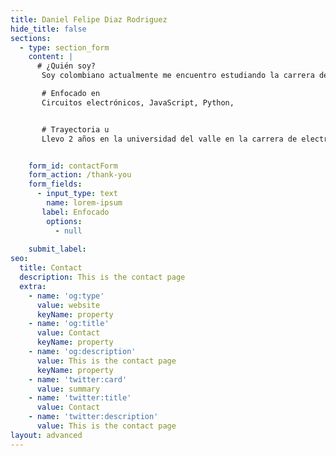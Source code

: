 ```yaml
---
title: Daniel Felipe Diaz Rodriguez
hide_title: false
sections:
  - type: section_form
    content: |
      # ¿Quién soy?
       Soy colombiano actualmente me encuentro estudiando la carrera de electrónica en la universidad del valle estando en la universidad conocí en mundo de la programación y decidí como ser más afondo este mundo así que comencé a estudiar programación en Platiz,nm 

       # Enfocado en
       Circuitos electrónicos, JavaScript, Python,


       # Trayectoria u 
       Llevo 2 años en la universidad del valle en la carrera de electrónica, enfocado en Platiz asiendo cursos y retos los cuales puedes observar en mi perfil de LinkedIn www.linkedin.com/in/daniel-felipe-diaz-rodriguez 


    form_id: contactForm
    form_action: /thank-you
    form_fields:
      - input_type: text
        name: lorem-ipsum
       label: Enfocado
        options:
          - null
        
    submit_label:
seo: 
  title: Contact
  description: This is the contact page
  extra: 
    - name: 'og:type'
      value: website
      keyName: property
    - name: 'og:title'
      value: Contact
      keyName: property
    - name: 'og:description'
      value: This is the contact page
      keyName: property
    - name: 'twitter:card'
      value: summary
    - name: 'twitter:title'
      value: Contact
    - name: 'twitter:description'
      value: This is the contact page
layout: advanced
---
```

